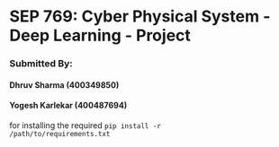 # SEP 769: Cyber Physical System - Deep Learning - Project

### Submitted By:
#### Dhruv Sharma (400349850)
#### Yogesh Karlekar (400487694)

for installing the required <code>pip install -r /path/to/requirements.txt
